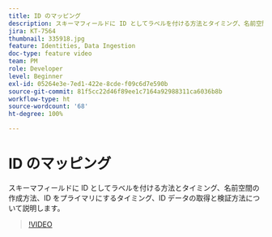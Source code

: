```yaml
---
title: ID のマッピング
description: スキーマフィールドに ID としてラベルを付ける方法とタイミング、名前空間の作成方法を説明します。ID をプライマリにするタイミングと、ID データの取り込みと検証の方法について説明します。
jira: KT-7564
thumbnail: 335918.jpg
feature: Identities, Data Ingestion
doc-type: feature video
team: PM
role: Developer
level: Beginner
exl-id: 05264e3e-7ed1-422e-8cde-f09c6d7e590b
source-git-commit: 81f5cc22d46f89ee1c7164a92988311ca6036b8b
workflow-type: ht
source-wordcount: '68'
ht-degree: 100%

---
```


# ID のマッピング

スキーマフィールドに ID としてラベルを付ける方法とタイミング、名前空間の作成方法、ID をプライマリにするタイミング、ID データの取得と検証方法について説明します。

>[!VIDEO](https://video.tv.adobe.com/v/335918?quality=12&learn=on)
